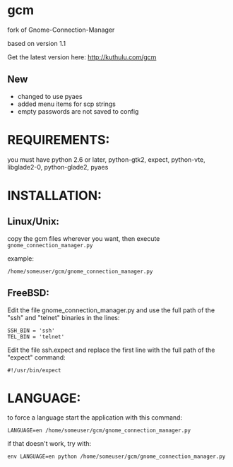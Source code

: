 # gcm
fork of Gnome-Connection-Manager

based on version 1.1

Get the latest version here:
http://kuthulu.com/gcm

## New
 - changed to use pyaes
 - added menu items for scp strings
 - empty passwords are not saved to config

# REQUIREMENTS:
you must have python 2.6 or later, python-gtk2, expect, python-vte, libglade2-0, python-glade2, pyaes

# INSTALLATION:
## Linux/Unix:

copy the gcm files wherever you want, then execute `gnome_connection_manager.py`

example:
```
/home/someuser/gcm/gnome_connection_manager.py
```

## FreeBSD:
Edit the file gnome_connection_manager.py and use the full path of the "ssh" and "telnet" binaries in the lines:
```
SSH_BIN = 'ssh'
TEL_BIN = 'telnet'
```
Edit the file ssh.expect and replace the first line with the full path of the "expect" command:
```
#!/usr/bin/expect
```

# LANGUAGE:
to force a language start the application with this command:
```
LANGUAGE=en /home/someuser/gcm/gnome_connection_manager.py
```

if that doesn't work, try with:
```
env LANGUAGE=en python /home/someuser/gcm/gnome_connection_manager.py
```

